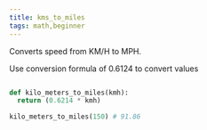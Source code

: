 ```yaml
---
title: kms_to_miles
tags: math,beginner
---
```


Converts speed from KM/H to MPH.

Use conversion formula of 0.6124 to convert values

```py

def kilo_meters_to_miles(kmh):
  return (0.6214 * kmh)
```

```py
kilo_meters_to_miles(150) # 91.86
```
